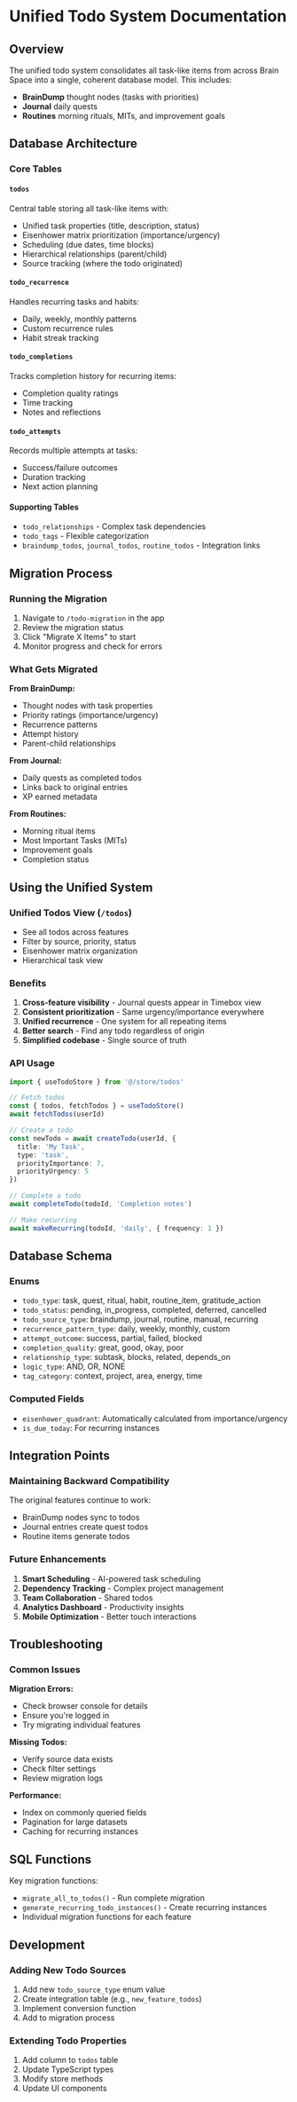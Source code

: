 # Unified Todo System Documentation

## Overview

The unified todo system consolidates all task-like items from across Brain Space into a single, coherent database model. This includes:

- **BrainDump** thought nodes (tasks with priorities)
- **Journal** daily quests
- **Routines** morning rituals, MITs, and improvement goals

## Database Architecture

### Core Tables

#### `todos`
Central table storing all task-like items with:
- Unified task properties (title, description, status)
- Eisenhower matrix prioritization (importance/urgency)
- Scheduling (due dates, time blocks)
- Hierarchical relationships (parent/child)
- Source tracking (where the todo originated)

#### `todo_recurrence`
Handles recurring tasks and habits:
- Daily, weekly, monthly patterns
- Custom recurrence rules
- Habit streak tracking

#### `todo_completions`
Tracks completion history for recurring items:
- Completion quality ratings
- Time tracking
- Notes and reflections

#### `todo_attempts`
Records multiple attempts at tasks:
- Success/failure outcomes
- Duration tracking
- Next action planning

#### Supporting Tables
- `todo_relationships` - Complex task dependencies
- `todo_tags` - Flexible categorization
- `braindump_todos`, `journal_todos`, `routine_todos` - Integration links

## Migration Process

### Running the Migration

1. Navigate to `/todo-migration` in the app
2. Review the migration status
3. Click "Migrate X Items" to start
4. Monitor progress and check for errors

### What Gets Migrated

**From BrainDump:**
- Thought nodes with task properties
- Priority ratings (importance/urgency)
- Recurrence patterns
- Attempt history
- Parent-child relationships

**From Journal:**
- Daily quests as completed todos
- Links back to original entries
- XP earned metadata

**From Routines:**
- Morning ritual items
- Most Important Tasks (MITs)
- Improvement goals
- Completion status

## Using the Unified System

### Unified Todos View (`/todos`)
- See all todos across features
- Filter by source, priority, status
- Eisenhower matrix organization
- Hierarchical task view

### Benefits

1. **Cross-feature visibility** - Journal quests appear in Timebox view
2. **Consistent prioritization** - Same urgency/importance everywhere  
3. **Unified recurrence** - One system for all repeating items
4. **Better search** - Find any todo regardless of origin
5. **Simplified codebase** - Single source of truth

### API Usage

```typescript
import { useTodoStore } from '@/store/todos'

// Fetch todos
const { todos, fetchTodos } = useTodoStore()
await fetchTodos(userId)

// Create a todo
const newTodo = await createTodo(userId, {
  title: 'My Task',
  type: 'task',
  priorityImportance: 7,
  priorityUrgency: 5
})

// Complete a todo
await completeTodo(todoId, 'Completion notes')

// Make recurring
await makeRecurring(todoId, 'daily', { frequency: 1 })
```

## Database Schema

### Enums

- `todo_type`: task, quest, ritual, habit, routine_item, gratitude_action
- `todo_status`: pending, in_progress, completed, deferred, cancelled
- `todo_source_type`: braindump, journal, routine, manual, recurring
- `recurrence_pattern_type`: daily, weekly, monthly, custom
- `attempt_outcome`: success, partial, failed, blocked
- `completion_quality`: great, good, okay, poor
- `relationship_type`: subtask, blocks, related, depends_on
- `logic_type`: AND, OR, NONE
- `tag_category`: context, project, area, energy, time

### Computed Fields

- `eisenhower_quadrant`: Automatically calculated from importance/urgency
- `is_due_today`: For recurring instances

## Integration Points

### Maintaining Backward Compatibility

The original features continue to work:
- BrainDump nodes sync to todos
- Journal entries create quest todos
- Routine items generate todos

### Future Enhancements

1. **Smart Scheduling** - AI-powered task scheduling
2. **Dependency Tracking** - Complex project management
3. **Team Collaboration** - Shared todos
4. **Analytics Dashboard** - Productivity insights
5. **Mobile Optimization** - Better touch interactions

## Troubleshooting

### Common Issues

**Migration Errors:**
- Check browser console for details
- Ensure you're logged in
- Try migrating individual features

**Missing Todos:**
- Verify source data exists
- Check filter settings
- Review migration logs

**Performance:**
- Index on commonly queried fields
- Pagination for large datasets
- Caching for recurring instances

## SQL Functions

Key migration functions:
- `migrate_all_to_todos()` - Run complete migration
- `generate_recurring_todo_instances()` - Create recurring instances
- Individual migration functions for each feature

## Development

### Adding New Todo Sources

1. Add new `todo_source_type` enum value
2. Create integration table (e.g., `new_feature_todos`)
3. Implement conversion function
4. Add to migration process

### Extending Todo Properties

1. Add column to `todos` table
2. Update TypeScript types
3. Modify store methods
4. Update UI components